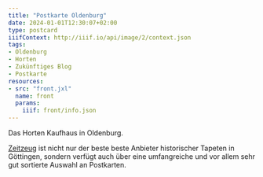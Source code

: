 ```yaml
---
title: "Postkarte Oldenburg"
date: 2024-01-01T12:30:07+02:00
type: postcard
iiifContext: http://iiif.io/api/image/2/context.json
tags:
- Oldenburg
- Horten
- Zukünftiges Blog
- Postkarte
resources:
- src: "front.jxl"
  name: front
  params:
    iiif: front/info.json
---
```


Das Horten Kaufhaus in Oldenburg.

<!--more-->
<div class="source"><a href="http://zeitzeug.de/">Zeitzeug</a> ist nicht nur der beste beste Anbieter historischer Tapeten in Göttingen, sondern verfügt auch über eine umfangreiche und vor allem sehr gut sortierte Auswahl an Postkarten.</div>
